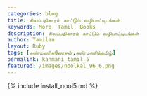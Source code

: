 ```yaml
---
categories: blog
title: சிலப்பதிகாரம் காட்டும் வழிபாட்டிடங்கள்
keywords: More, Tamil, Books
description: சிலப்பதிகாரம் காட்டும் வழிபாட்டிடங்கள்
author: Tamilan
layout: Ruby
tags: [கண்மணிகணேசன்,கண்மணித்தமிழ்]
permalink: kanmani_tamil_5
featured: /images/noolkal_96_6.png
---
```

{% include install_nool5.md %}

